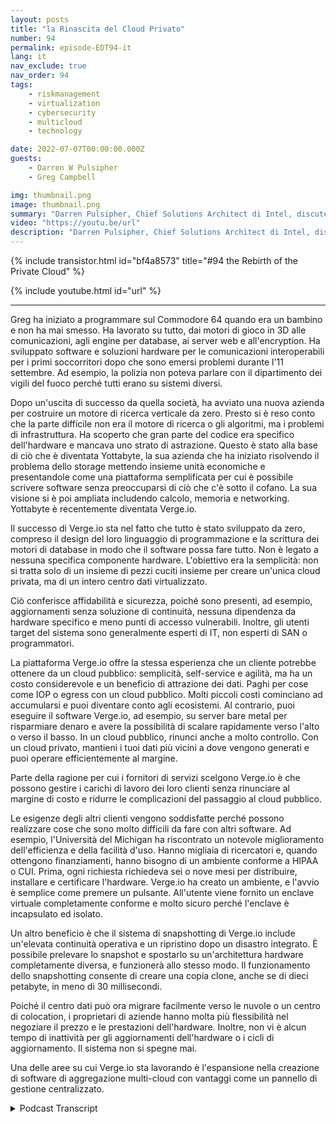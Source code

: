 ```yaml
---
layout: posts
title: "la Rinascita del Cloud Privato"
number: 94
permalink: episode-EDT94-it
lang: it
nav_exclude: true
nav_order: 94
tags:
    - riskmanagement
    - virtualization
    - cybersecurity
    - multicloud
    - technology

date: 2022-07-07T00:00:00.000Z
guests:
    - Darren W Pulsipher
    - Greg Campbell

img: thumbnail.png
image: thumbnail.png
summary: "Darren Pulsipher, Chief Solutions Architect di Intel, discute dei data center definiti dal software di Verge.io che semplificano l'IT e rendono il cloud privato facile ed efficiente insieme al CTO di Verge.io, Greg Campbell."
video: "https://youtu.be/url"
description: "Darren Pulsipher, Chief Solutions Architect di Intel, discute dei data center definiti dal software di Verge.io che semplificano l'IT e rendono il cloud privato facile ed efficiente insieme al CTO di Verge.io, Greg Campbell."
---
```


<div>
{% include transistor.html id="bf4a8573" title="#94 the Rebirth of the Private Cloud" %}

{% include youtube.html id="url" %}
</div>

---

Greg ha iniziato a programmare sul Commodore 64 quando era un bambino e non ha mai smesso. Ha lavorato su tutto, dai motori di gioco in 3D alle comunicazioni, agli engine per database, ai server web e all'encryption. Ha sviluppato software e soluzioni hardware per le comunicazioni interoperabili per i primi soccorritori dopo che sono emersi problemi durante l'11 settembre. Ad esempio, la polizia non poteva parlare con il dipartimento dei vigili del fuoco perché tutti erano su sistemi diversi.

Dopo un'uscita di successo da quella società, ha avviato una nuova azienda per costruire un motore di ricerca verticale da zero. Presto si è reso conto che la parte difficile non era il motore di ricerca o gli algoritmi, ma i problemi di infrastruttura. Ha scoperto che gran parte del codice era specifico dell'hardware e mancava uno strato di astrazione. Questo è stato alla base di ciò che è diventata Yottabyte, la sua azienda che ha iniziato risolvendo il problema dello storage mettendo insieme unità economiche e presentandole come una piattaforma semplificata per cui è possibile scrivere software senza preoccuparsi di ciò che c'è sotto il cofano. La sua visione si è poi ampliata includendo calcolo, memoria e networking. Yottabyte è recentemente diventata Verge.io.

Il successo di Verge.io sta nel fatto che tutto è stato sviluppato da zero, compreso il design del loro linguaggio di programmazione e la scrittura dei motori di database in modo che il software possa fare tutto. Non è legato a nessuna specifica componente hardware. L'obiettivo era la semplicità: non si tratta solo di un insieme di pezzi cuciti insieme per creare un'unica cloud privata, ma di un intero centro dati virtualizzato.

Ciò conferisce affidabilità e sicurezza, poiché sono presenti, ad esempio, aggiornamenti senza soluzione di continuità, nessuna dipendenza da hardware specifico e meno punti di accesso vulnerabili. Inoltre, gli utenti target del sistema sono generalmente esperti di IT, non esperti di SAN o programmatori.

La piattaforma Verge.io offre la stessa esperienza che un cliente potrebbe ottenere da un cloud pubblico: semplicità, self-service e agilità, ma ha un costo considerevole e un beneficio di attrazione dei dati. Paghi per cose come IOP o egress con un cloud pubblico. Molti piccoli costi cominciano ad accumularsi e puoi diventare conto agli ecosistemi. Al contrario, puoi eseguire il software Verge.io, ad esempio, su server bare metal per risparmiare denaro e avere la possibilità di scalare rapidamente verso l'alto o verso il basso. In un cloud pubblico, rinunci anche a molto controllo. Con un cloud privato, mantieni i tuoi dati più vicini a dove vengono generati e puoi operare efficientemente al margine.

Parte della ragione per cui i fornitori di servizi scelgono Verge.io è che possono gestire i carichi di lavoro dei loro clienti senza rinunciare al margine di costo e ridurre le complicazioni del passaggio al cloud pubblico.

Le esigenze degli altri clienti vengono soddisfatte perché possono realizzare cose che sono molto difficili da fare con altri software. Ad esempio, l'Università del Michigan ha riscontrato un notevole miglioramento dell'efficienza e della facilità d'uso. Hanno migliaia di ricercatori e, quando ottengono finanziamenti, hanno bisogno di un ambiente conforme a HIPAA o CUI. Prima, ogni richiesta richiedeva sei o nove mesi per distribuire, installare e certificare l'hardware. Verge.io ha creato un ambiente, e l'avvio è semplice come premere un pulsante. All'utente viene fornito un enclave virtuale completamente conforme e molto sicuro perché l'enclave è incapsulato ed isolato.

Un altro beneficio è che il sistema di snapshotting di Verge.io include un'elevata continuità operativa e un ripristino dopo un disastro integrato. È possibile prelevare lo snapshot e spostarlo su un'architettura hardware completamente diversa, e funzionerà allo stesso modo. Il funzionamento dello snapshotting consente di creare una copia clone, anche se di dieci petabyte, in meno di 30 millisecondi.

Poiché il centro dati può ora migrare facilmente verso le nuvole o un centro di colocation, i proprietari di aziende hanno molta più flessibilità nel negoziare il prezzo e le prestazioni dell'hardware. Inoltre, non vi è alcun tempo di inattività per gli aggiornamenti dell'hardware o i cicli di aggiornamento. Il sistema non si spegne mai.

Una delle aree su cui Verge.io sta lavorando è l'espansione nella creazione di software di aggregazione multi-cloud con vantaggi come un pannello di gestione centralizzato.



<details>
<summary> Podcast Transcript </summary>

<p></p>

</details>
